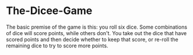 # The-Dicee-Game
The basic premise of the game is this: you roll six dice. Some combinations of dice will score points, while others don't. You take out the dice that have scored points and then decide whether to keep that score, or re-roll the remaining dice to try to score more points.
